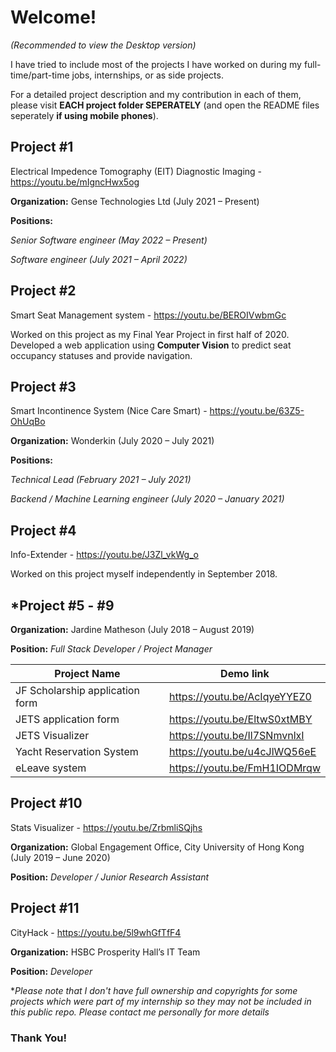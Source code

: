 # Welcome!
*(Recommended to view the Desktop version)*

I have tried to include most of the projects I have worked on during my full-time/part-time jobs, internships, or as side projects.

For a detailed project description and my contribution in each of them, please visit **EACH project folder SEPERATELY** (and open the README files seperately **if using mobile phones**).

## Project #1

Electrical Impedence Tomography (EIT) Diagnostic Imaging - https://youtu.be/mIgncHwx5og

**Organization:** Gense Technologies Ltd (July 2021 – Present)

**Positions:** 

*Senior Software engineer (May 2022 – Present)*

*Software engineer (July 2021 – April 2022)*

## Project #2

Smart Seat Management system - https://youtu.be/BEROIVwbmGc

Worked on this project as my Final Year Project in first half of 2020. Developed a web application using __Computer Vision__ to predict seat occupancy statuses and provide navigation.

## Project #3

Smart Incontinence System (Nice Care Smart) - https://youtu.be/63Z5-OhUqBo

**Organization:** Wonderkin (July 2020 – July 2021)

**Positions:** 

*Technical Lead (February 2021 – July 2021)*

*Backend / Machine Learning engineer (July 2020 – January 2021)*

## Project #4

Info-Extender - https://youtu.be/J3Zl_vkWg_o

Worked on this project myself independently in September 2018.

## *Project #5 - #9

**Organization:** Jardine Matheson (July 2018 – August 2019)

**Position:** *Full Stack Developer / Project Manager*

Project Name | Demo link
----------- | -------------
JF Scholarship application form | https://youtu.be/AcIqyeYYEZ0
JETS application form | https://youtu.be/EltwS0xtMBY
JETS Visualizer | https://youtu.be/Il7SNmvnlxI
Yacht Reservation System | https://youtu.be/u4cJlWQ56eE
eLeave system | https://youtu.be/FmH1IODMrqw

## Project #10

Stats Visualizer - https://youtu.be/ZrbmliSQjhs

**Organization:** Global Engagement Office, City University of Hong Kong (July 2019 – June 2020)

**Position:** *Developer / Junior Research Assistant*

## Project #11

CityHack - https://youtu.be/5l9whGfTfF4

**Organization:** HSBC Prosperity Hall’s IT Team

**Position:** *Developer*

**Please note that I don't have full ownership and copyrights for some projects which were part of my internship so they may not be included in this public repo. Please contact me personally for more details*

### Thank You!
